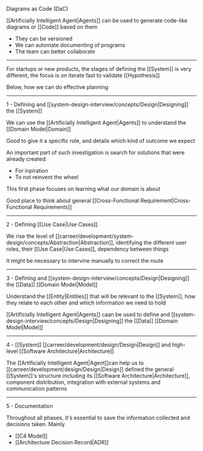 Diagrams as Code (DaC)

[[Artificially Intelligent Agent|Agents]] can be used to generate code-like diagrams or [[Code]] based on them

- They can be versioned
- We can automate documenting of programs
- The team can better collaborate

---

For startups or new products, the stages of defining the [[System]] is very different, the focus is on iterate fast to validate [[Hypothesis]]

Below, how we can do effective planning

---

1 - Defining and [[system-design-interview/concepts/Design|Designing]] the [[System]]

We can use the [[Artificially Intelligent Agent|Agents]] to understand the [[Domain Model|Domain]]

Good to give it a specific role, and details which kind of outcome we expect

An important part of such investigation is search for solutions that were already created:

- For inpiration
- To not reinvent the wheel

This first phase focuses on learning what our domain is about

Good place to think about general [[Cross-Functional Requirement|Cross-Functional Requirements]]

----

2 - Defining [[Use Case|Use Cases]]

We rise the level of [[carreer/development/system-design/concepts/Abstraction|Abstraction]], identifying the different user roles, their [[Use Case|Use Cases]], dependency between things

It might be necessary to intervine manually to correct the route

----

3 - Defining and [[system-design-interview/concepts/Design|Designing]] the [[Data]] [[Domain Model|Model]]

Understand the [[Entity|Entities]] that will be relevant to the [[System]], how they relate to each other and which information we need to hold

[[Artificially Intelligent Agent|Agents]] caan be used to define and  [[system-design-interview/concepts/Design|Designing]] the [[Data]] [[Domain Model|Model]] 


---

4 - [[System]] [[carreer/development/design/Design|Design]] and high-level [[Software Architecture|Architecture]]

The [[Artificially Intelligent Agent|Agent]]can help us to [[carreer/development/design/Design|Design]] defined the general [[System]]'s structure including its [[Software Architecture|Architecture]], component distribution, integration with external systems and communication patterns

---

5 - Documentation

Throughout all phases, it's essential to save the information collected and decisions taken. Mainly

- [[C4 Model]] 
- [[Architecture Decision Record|ADR]]

